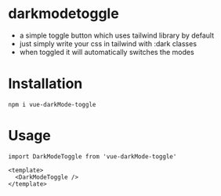 # darkmodetoggle

- a simple toggle button which uses tailwind library by default
- just simply write your css in tailwind with :dark classes
- when toggled it will automatically switches the modes 

# Installation 

```
npm i vue-darkMode-toggle
```

# Usage 
```
import DarkModeToggle from 'vue-darkMode-toggle'

<template>
  <DarkModeToggle />
</template>
